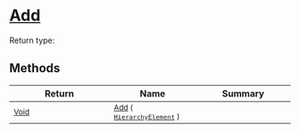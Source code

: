 # [Add](./HierarchyElement-100664053.md)


Return type:
## Methods

| Return | Name | Summary | 
| --- | --- | --- | 
| <sub>[Void](https://docs.microsoft.com/en-us/dotnet/api/System.Void)</sub><img width=200/>| <sub>[Add](./HierarchyElement-100664053.md) ( [`HierarchyElement`](./../HierarchyElement.md) )</sub>| <sub></sub><img width=200/>| <br>


